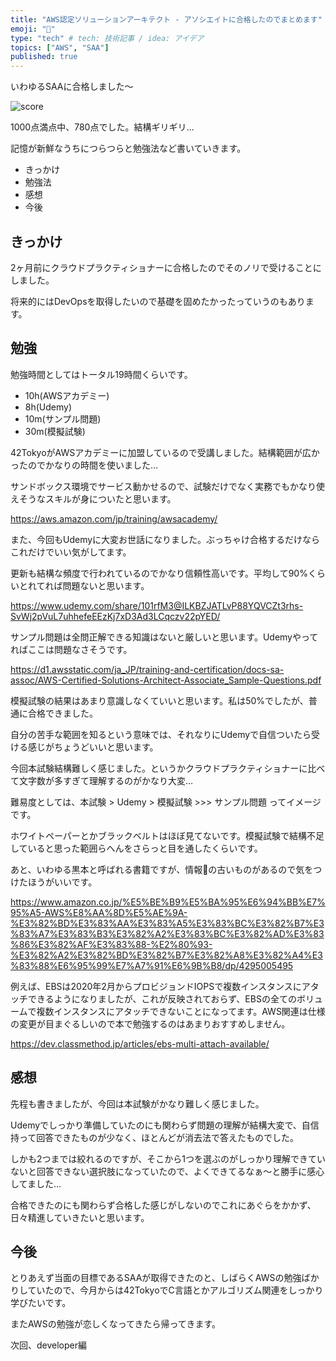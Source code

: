 ```yaml
---
title: "AWS認定ソリューションアーキテクト - アソシエイトに合格したのでまとめます"
emoji: "🎩"
type: "tech" # tech: 技術記事 / idea: アイデア
topics: ["AWS", "SAA"]
published: true
---
```


いわゆるSAAに合格しました〜

![score](https://i.gyazo.com/f3df7e4f69b047ec70977c73234a83ca.png)

1000点満点中、780点でした。結構ギリギリ…

記憶が新鮮なうちにつらつらと勉強法など書いていきます。

- きっかけ
- 勉強法
- 感想
- 今後

## きっかけ
2ヶ月前にクラウドプラクティショナーに合格したのでそのノリで受けることにしました。

将来的にはDevOpsを取得したいので基礎を固めたかったっていうのもあります。

## 勉強

勉強時間としてはトータル19時間くらいです。

- 10h(AWSアカデミー)
- 8h(Udemy)
- 10m(サンプル問題)
- 30m(模擬試験)

42TokyoがAWSアカデミーに加盟しているので受講しました。結構範囲が広かったのでかなりの時間を使いました…

サンドボックス環境でサービス動かせるので、試験だけでなく実務でもかなり使えそうなスキルが身についたと思います。

https://aws.amazon.com/jp/training/awsacademy/

また、今回もUdemyに大変お世話になりました。ぶっちゃけ合格するだけならこれだけでいい気がしてます。

更新も結構な頻度で行われているのでかなり信頼性高いです。平均して90%くらいとれてれば問題ないと思います。

https://www.udemy.com/share/101rfM3@ILKBZJATLvP88YQVCZt3rhs-SvWj2pVuL7uhhefeEEzKj7xD3Ad3LCqczv22pYED/

サンプル問題は全問正解できる知識はないと厳しいと思います。Udemyやってればここは問題なさそうです。

https://d1.awsstatic.com/ja_JP/training-and-certification/docs-sa-assoc/AWS-Certified-Solutions-Architect-Associate_Sample-Questions.pdf

模擬試験の結果はあまり意識しなくていいと思います。私は50%でしたが、普通に合格できました。

自分の苦手な範囲を知るという意味では、それなりにUdemyで自信ついたら受ける感じがちょうどいいと思います。

今回本試験結構難しく感じました。というかクラウドプラクティショナーに比べて文字数が多すぎて理解するのがかなり大変…

難易度としては、本試験 > Udemy > 模擬試験 >>> サンプル問題 ってイメージです。

ホワイトペーパーとかブラックベルトはほぼ見てないです。模擬試験で結構不足していると思った範囲らへんをさらっと目を通したくらいです。

あと、いわゆる黒本と呼ばれる書籍ですが、情報の古いものがあるので気をつけたほうがいいです。

https://www.amazon.co.jp/%E5%BE%B9%E5%BA%95%E6%94%BB%E7%95%A5-AWS%E8%AA%8D%E5%AE%9A-%E3%82%BD%E3%83%AA%E3%83%A5%E3%83%BC%E3%82%B7%E3%83%A7%E3%83%B3%E3%82%A2%E3%83%BC%E3%82%AD%E3%83%86%E3%82%AF%E3%83%88-%E2%80%93-%E3%82%A2%E3%82%BD%E3%82%B7%E3%82%A8%E3%82%A4%E3%83%88%E6%95%99%E7%A7%91%E6%9B%B8/dp/4295005495

例えば、EBSは2020年2月からプロビジョンドIOPSで複数インスタンスにアタッチできるようになりましたが、これが反映されておらず、EBSの全てのボリュームで複数インスタンスにアタッチできないことになってます。AWS関連は仕様の変更が目まぐるしいので本で勉強するのはあまりおすすめしません。

https://dev.classmethod.jp/articles/ebs-multi-attach-available/

## 感想

先程も書きましたが、今回は本試験がかなり難しく感じました。

Udemyでしっかり準備していたのにも関わらず問題の理解が結構大変で、自信持って回答できたものが少なく、ほとんどが消去法で答えたものでした。

しかも2つまでは絞れるのですが、そこから1つを選ぶのがしっかり理解できていないと回答できない選択肢になっていたので、よくできてるなぁ〜と勝手に感心してました…

合格できたのにも関わらず合格した感じがしないのでこれにあぐらをかかず、日々精進していきたいと思います。

## 今後

とりあえず当面の目標であるSAAが取得できたのと、しばらくAWSの勉強ばかりしていたので、今月からは42TokyoでC言語とかアルゴリズム関連をしっかり学びたいです。

またAWSの勉強が恋しくなってきたら帰ってきます。

次回、developer編







